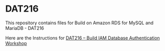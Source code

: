 # DAT216

This repository contains files for 
Build on Amazon RDS for MySQL and MariaDB - DAT216

Here are the Instructions for [DAT216 – Build IAM Database Authentication Workshop](https://github.com/karumajji/DAT216/edit/master/instructions.md)
